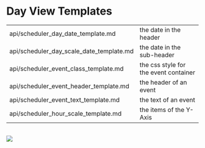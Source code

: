 
Day View Templates
==============

<table class="webixdoc_links">
	<tbody>
	<tr>
		<td class="webixdoc_links0">api/scheduler_day_date_template.md</td>
		<td>the date in the header </td>
	</tr>
	<tr>
		<td class="webixdoc_links0">api/scheduler_day_scale_date_template.md</td>
		<td>the date in the sub-header </td>
	</tr>
	<tr>
		<td class="webixdoc_links0">api/scheduler_event_class_template.md</td>
		<td>the css style for the event container </td>
	</tr>
	<tr>
		<td class="webixdoc_links0">api/scheduler_event_header_template.md</td>
		<td>the header of an event  </td>
	</tr>
	<tr>
		<td class="webixdoc_links0">api/scheduler_event_text_template.md</td>
		<td>the text of an event  </td>
	</tr>
	<tr>
		<td class="webixdoc_links0">api/scheduler_hour_scale_template.md</td>
		<td>the items of the Y-Axis </td>
	</tr>
	</tbody>
</table>

 
<br>

<img src="api/day_view_templates.png"/>





